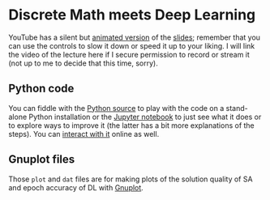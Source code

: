 # Discrete Math meets Deep Learning

YouTube has a silent
but [animated version](https://youtu.be/lW_ExV1yGL8) of
the
[slides](https://elisa.dyndns-web.com/teaching/mat/discretas/ejemplos/demo.pdf);
remember that you can use the controls to slow it down or speed it up
to your liking. I will link the video of the lecture here if I secure
permission to record or stream it (not up to me to decide that this
time, sorry).

## Python code

You can fiddle with the [Python
source](https://github.com/satuelisa/DiscreteMath/blob/master/demo/demo.py)
to play with the code on a stand-alone Python installation or the
[Jupyter
notebook](https://github.com/satuelisa/DiscreteMath/blob/master/demo/demo.ipynb)
to just see what it does or to explore ways to improve it (the latter
has a bit more explanations of the steps). You can [interact with
it](https://colab.research.google.com/github/satuelisa/DiscreteMath/blob/master/demo/demo.ipynb)
online as well.

## Gnuplot files

Those `plot` and `dat` files are for making plots of the solution quality
of SA and epoch accuracy of DL with [Gnuplot](http://gnuplot.sourceforge.net/).
